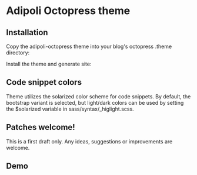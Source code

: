 # Adipoli Octopress theme 

## Installation


Copy the adipoli-octopress theme into your blog's octopress .theme directory:


Install the theme and generate site:

## Code snippet colors

Theme utilizes the solarized color scheme for code snippets. By default, the
bootstrap variant is selected, but light/dark colors can be used by setting
the $solarized variable in sass/syntax/\_higlight.scss.

## Patches welcome!

This is a first draft only. Any ideas, suggestions or improvements are welcome.

## Demo

